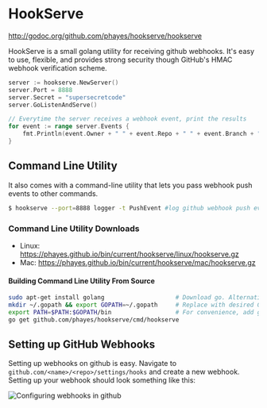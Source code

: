 # HookServe

http://godoc.org/github.com/phayes/hookserve/hookserve

HookServe is a small golang utility for receiving github webhooks. It's easy to use, flexible, and provides strong security though GitHub's HMAC webhook verification scheme.

```go
server := hookserve.NewServer()
server.Port = 8888
server.Secret = "supersecretcode"
server.GoListenAndServe()

// Everytime the server receives a webhook event, print the results
for event := range server.Events {
    fmt.Println(event.Owner + " " + event.Repo + " " + event.Branch + " " + event.Commit)
}
```

## Command Line Utility

It also comes with a command-line utility that lets you pass webhook push events to other commands. 

```sh
$ hookserve --port=8888 logger -t PushEvent #log github webhook push event to the system log (/var/log/message) via the logger command
```

### Command Line Utility Downloads

- Linux: https://phayes.github.io/bin/current/hookserve/linux/hookserve.gz
 - Mac:   https://phayes.github.io/bin/current/hookserve/mac/hookserve.gz

#### Building Command Line Utility From Source

```bash
sudo apt-get install golang                    # Download go. Alternativly build from source: https://golang.org/doc/install/source
mkdir ~/.gopath && export GOPATH=~/.gopath     # Replace with desired GOPATH
export PATH=$PATH:$GOPATH/bin                  # For convenience, add go's bin dir to your PATH
go get github.com/phayes/hookserve/cmd/hookserve
```

## Setting up GitHub Webhooks

Setting up webhooks on github is easy. Navigate to `github.com/<name>/<repo>/settings/hooks` and create a new webhook. Setting up your webhook should look something like this:

![Configuring webhooks in github](https://i.imgur.com/u3ciUD7.png)
